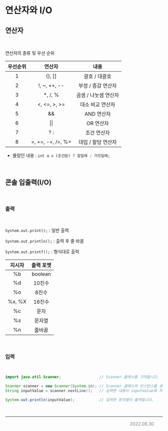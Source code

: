 # 연산자와 I/O

## 연산자

<br>

연산자의 종류 및 우선 순위

| 우선순위 | 연산자 | 내용 |
|:------:|:---:|:---:|
| 1 | (), [] | 괄호 / 대괄호 |
| 2 | !, ~, ++, -- | 부정 / 증감 연산자 |
| 3 | *, /, % | 곰셈 / 나눗셈 연산자 |
| 4 | <, <=, >, >= | 대소 비교 연산자 |
| 5 | && | AND 연산자 |
| 6 | \|\| | OR 연산자 |
| 7 | ? : | 조건 연산자 |
| 8 | =, +=, -=, /=, %= | 대입 / 할당 연산자 |


- 몰랐던 내용 : ```int a = (조건문) ? 참일때 : 거짓일때;```

<br>

## 콘솔 입출력(I/O)

<br>

### 출력

<br>

```System.out.print();``` : 일반 출력

```System.out.println();``` : 출력 후 줄 바꿈

```System.out.printf();``` : 형식대로 출력

| 지시자 | 출력 포맷 |
|:------:|:---:|
| %b | boolean |
| %d | 10진수 |
| %o | 8진수 |
| %x, %X | 16진수 |
| %c | 문자 |
| %s | 문자열 |
| %n | 줄바꿈 |


<br>

### 입력

<br>

```java
import java.util.Scanner;                 // Scanner 클래스를 가져옵니다.

Scanner scanner = new Scanner(System.in); // Scanner 클래스의 인스턴스를 생성합니다.
String inputValue = scanner.nextLine();   // 입력한 내용이 inputValue에 저장됩니다.

System.out.println(inputValue);           // 입력한 문자열이 출력됩니다.
```

<br>

***

<span style="color: gray ; display: inline-block; width: 95%; text-align: right;">_2022.08.30._</span>